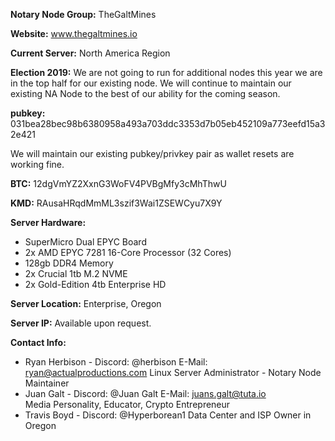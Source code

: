 **Notary Node Group:** TheGaltMines

**Website:** www.thegaltmines.io

**Current Server:** North America Region

**Election 2019:** We are not going to run for additional nodes this year we are in the top half for our existing node. We will continue to maintain our existing NA Node to the best of our ability for the coming season. 

**pubkey:** 031bea28bec98b6380958a493a703ddc3353d7b05eb452109a773eefd15a32e421

We will maintain our existing pubkey/privkey pair as wallet resets are working fine.

**BTC:** 12dgVmYZ2XxnG3WoFV4PVBgMfy3cMhThwU

**KMD:** RAusaHRqdMmML3szif3Wai1ZSEWCyu7X9Y

**Server Hardware:**
 - SuperMicro Dual EPYC Board 
 - 2x AMD EPYC 7281 16-Core Processor (32 Cores)
 - 128gb DDR4 Memory
 - 2x Crucial 1tb M.2 NVME
 - 2x Gold-Edition 4tb Enterprise HD

**Server Location:** Enterprise, Oregon

**Server IP:** Available upon request.

**Contact Info:** 
 - Ryan Herbison - Discord: @herbison  E-Mail: ryan@actualproductions.com
   Linux Server Administrator - Notary Node Maintainer
 - Juan Galt - Discord: @Juan Galt 	E-Mail: juans.galt@tuta.io	
   Media Personality, Educator, Crypto Entrepreneur
 - Travis Boyd - Discord: @Hyperborean1
   Data Center and ISP Owner in Oregon
